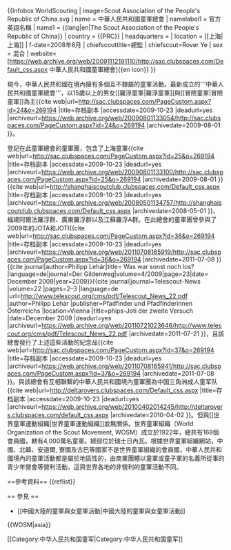 {{Infobox WorldScouting
| image=Scout Association of the People's Republic of China.svg
| name = 中華人民共和國童軍總會
| namelabel1 = 官方英語名稱
| name1 = {{lang|en|The Scout Association of the People's Republic of China}}
| country = {{PRC}}
| headquarters =
| location = [[上海|上海]]
| f-date=2008年8月
| chiefscouttitle=總監
| chiefscout=Rover Ye
| sex = 混合
| website=[https://web.archive.org/web/20091112191110/http://sac.clubspaces.com/Default_css.aspx 中華人民共和國童軍總會]{{en icon}}
}}

現今，中華人民共和國在境內擁有多個互不隸屬的童軍活動。最新成立的'''中華人民共和國童軍總會'''，以15歲以上的男女[[羅浮童軍|羅浮童軍]]與[[冒險童軍|冒險童軍]]為主<ref>{{cite web|url=http://sac.clubspaces.com/PageCustom.aspx?id=24&o=269194 |title=存档副本 |accessdate=2009-10-23 |deadurl=yes |archiveurl=https://web.archive.org/web/20090801133054/http://sac.clubspaces.com/PageCustom.aspx?id=24&o=269194 |archivedate=2009-08-01 }}</ref>。

登記在此童軍總會的童軍團，包含了上海童軍<ref name="Members">{{cite web|url=http://sac.clubspaces.com/PageCustom.aspx?id=25&o=269194 |title=存档副本 |accessdate=2009-10-23 |deadurl=yes |archiveurl=https://web.archive.org/web/20090801133100/http://sac.clubspaces.com/PageCustom.aspx?id=25&o=269194 |archivedate=2009-08-01 }}</ref><ref>{{cite web|url=http://shanghaiscoutclub.clubspaces.com/Default_css.aspx |title=存档副本 |accessdate=2009-10-23 |deadurl=yes |archiveurl=https://web.archive.org/web/20080501134757/http://shanghaiscoutclub.clubspaces.com/Default_css.aspx |archivedate=2008-05-01 }}</ref>、福建阿爾法羅浮群、廣東羅浮群以及江蘇羅浮A群<ref name="Members"/>。在此總會的童軍團曾參與了2009年的JOTA和JOTI<ref>{{cite web|url=http://sac.clubspaces.com/PageCustom.aspx?id=36&o=269194 |title=存档副本 |accessdate=2009-10-23 |deadurl=yes |archiveurl=https://web.archive.org/web/20110708165919/http://sac.clubspaces.com/PageCustom.aspx?id=36&o=269194 |archivedate=2011-07-08 }}</ref><ref>{{cite journal|author=Philipp Lehár|title= Was war sonst noch los?|language=de|journal=Der Gildenweg|volume=4/2009|page=23|date= December 2009|year=2009}}</ref><ref>{{cite journal|journal=Telescout-News |volume=22 |pages=2–3 |language=de |url=http://www.telescout.org/cms/pdf/Telescout_News_22.pdf |author=Philipp Lehár |publisher=Pfadfinder und Pfadfinderinnen Österreichs |location=Vienna |title=phips-Joti der zweite Versuch |date=December 2009 |deadurl=yes |archiveurl=https://web.archive.org/web/20110721023646/http://www.telescout.org/cms/pdf/Telescout_News_22.pdf |archivedate=2011-07-21 }}</ref>，且該總會發行了上述這些活動的紀念品<ref>{{cite web|url=http://sac.clubspaces.com/PageCustom.aspx?id=37&o=269194 |title=存档副本 |accessdate=2009-10-23 |deadurl=yes |archiveurl=https://web.archive.org/web/20110708165941/http://sac.clubspaces.com/PageCustom.aspx?id=37&o=269194 |archivedate=2011-07-08 }}</ref>。與該總會有互相聯繫的中華人民共和國境內童軍團為中国三角洲成人童军队<ref name="Members"/><ref>{{cite web|url=http://deltarovers.clubspaces.com/Default_css.aspx |title=存档副本 |accessdate=2009-10-23 |deadurl=yes |archiveurl=https://web.archive.org/web/20100402014245/http://deltarovers.clubspaces.com/default_css.aspx |archivedate=2010-04-02 }}</ref>。但與[[世界童軍運動組織|世界童軍運動組織]]並無關係。世界童軍組織（World Organization of the Scout Movement, WOSM）成立於1922年，總共有168個會員國，轄有4,000萬名童軍。總部位於瑞士日內瓦。根據世界童軍組織網站，中國、北韓、安道爾, 寮國及古巴等國家不是世界童軍組織的會員國，中華人民共和國境內的童軍活動都是屬於地區性的，由商業團體以童軍或童子軍的名義所從事的青少年營會等營利活動，這與世界各地的非營利的童軍活動不同。

==參考資料==
{{reflist}}

== 參見 ==
* [[中國大陸的童軍與女童軍活動|中國大陸的童軍與女童軍活動]]

{{WOSM|asia}}

[[Category:中华人民共和国童军|Category:中华人民共和国童军]]